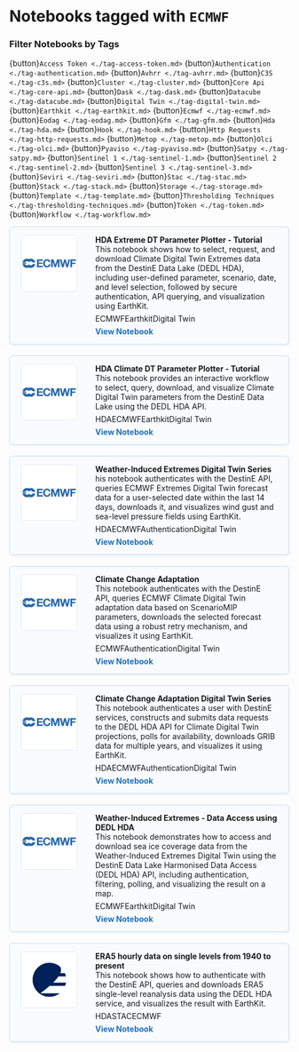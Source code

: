 # Notebooks tagged with `ECMWF`

### Filter Notebooks by Tags

{button}`Access Token <./tag-access-token.md>`
{button}`Authentication <./tag-authentication.md>`
{button}`Avhrr <./tag-avhrr.md>`
{button}`C3S <./tag-c3s.md>`
{button}`Cluster <./tag-cluster.md>`
{button}`Core Api <./tag-core-api.md>`
{button}`Dask <./tag-dask.md>`
{button}`Datacube <./tag-datacube.md>`
{button}`Digital Twin <./tag-digital-twin.md>`
{button}`Earthkit <./tag-earthkit.md>`
{button}`Ecmwf <./tag-ecmwf.md>`
{button}`Eodag <./tag-eodag.md>`
{button}`Gfm <./tag-gfm.md>`
{button}`Hda <./tag-hda.md>`
{button}`Hook <./tag-hook.md>`
{button}`Http Requests <./tag-http-requests.md>`
{button}`Metop <./tag-metop.md>`
{button}`Olci <./tag-olci.md>`
{button}`Pyaviso <./tag-pyaviso.md>`
{button}`Satpy <./tag-satpy.md>`
{button}`Sentinel 1 <./tag-sentinel-1.md>`
{button}`Sentinel 2 <./tag-sentinel-2.md>`
{button}`Sentinel 3 <./tag-sentinel-3.md>`
{button}`Seviri <./tag-seviri.md>`
{button}`Stac <./tag-stac.md>`
{button}`Stack <./tag-stack.md>`
{button}`Storage <./tag-storage.md>`
{button}`Template <./tag-template.md>`
{button}`Thresholding Techniques <./tag-thresholding-techniques.md>`
{button}`Token <./tag-token.md>`
{button}`Workflow <./tag-workflow.md>`

<div style="display: flex; flex-direction: column; gap: 20px; max-width: 800px;">
<div class="notebook-card" data-tags="ECMWF Earthkit Digital Twin" style="display: flex; align-items: flex-start; border: 1px solid #cddff1; border-radius: 6px; padding: 14px 20px; background-color: #f9fbfe; box-shadow: 1px 1px 4px #dfeaf5;">
  <div style="width: 100px; height: 100px; flex-shrink: 0; display: flex; align-items: center; justify-content: center; background-color: #fff; border: 1px solid #e0eaf5; border-radius: 6px; overflow: hidden; margin-right: 32px;">
    <img src="../img/ECMWF.png" alt="Notebook Thumbnail" style="max-width: 100%; max-height: 100%; object-fit: contain;">
  </div>
  <div style="flex: 1;">
    <strong>HDA Extreme DT Parameter Plotter - Tutorial</strong><br>
    This notebook shows how to select, request, and download Climate Digital Twin Extremes data from the DestinE Data Lake (DEDL HDA), including user-defined parameter, scenario, date, and level selection, followed by secure authentication, API querying, and visualization using EarthKit.
    <div style="margin: 6px 0;">
      <span class="tag">ECMWF</span><span class="tag">Earthkit</span><span class="tag">Digital Twin</span>
    </div>
    <a href="../production/HDA/DestinE_Digital_Twins/ExtremeDT-ParameterPlotter.ipynb" style="text-decoration: none; color: #1d70b8; font-weight: bold;">View Notebook</a>
  </div>
</div>
<div class="notebook-card" data-tags="HDA ECMWF Earthkit Digital Twin" style="display: flex; align-items: flex-start; border: 1px solid #cddff1; border-radius: 6px; padding: 14px 20px; background-color: #f9fbfe; box-shadow: 1px 1px 4px #dfeaf5;">
  <div style="width: 100px; height: 100px; flex-shrink: 0; display: flex; align-items: center; justify-content: center; background-color: #fff; border: 1px solid #e0eaf5; border-radius: 6px; overflow: hidden; margin-right: 32px;">
    <img src="../img/ECMWF.png" alt="Notebook Thumbnail" style="max-width: 100%; max-height: 100%; object-fit: contain;">
  </div>
  <div style="flex: 1;">
    <strong>HDA Climate DT Parameter Plotter - Tutorial</strong><br>
    This notebook provides an interactive workflow to select, query, download, and visualize Climate Digital Twin parameters from the DestinE Data Lake using the DEDL HDA API.
    <div style="margin: 6px 0;">
      <span class="tag">HDA</span><span class="tag">ECMWF</span><span class="tag">Earthkit</span><span class="tag">Digital Twin</span>
    </div>
    <a href="../production/HDA/DestinE_Digital_Twins/ClimateDT-ParameterPlotter.ipynb" style="text-decoration: none; color: #1d70b8; font-weight: bold;">View Notebook</a>
  </div>
</div>
<div class="notebook-card" data-tags="HDA ECMWF Authentication Digital Twin" style="display: flex; align-items: flex-start; border: 1px solid #cddff1; border-radius: 6px; padding: 14px 20px; background-color: #f9fbfe; box-shadow: 1px 1px 4px #dfeaf5;">
  <div style="width: 100px; height: 100px; flex-shrink: 0; display: flex; align-items: center; justify-content: center; background-color: #fff; border: 1px solid #e0eaf5; border-radius: 6px; overflow: hidden; margin-right: 32px;">
    <img src="../img/ECMWF.png" alt="Notebook Thumbnail" style="max-width: 100%; max-height: 100%; object-fit: contain;">
  </div>
  <div style="flex: 1;">
    <strong>Weather-Induced Extremes Digital Twin Series</strong><br>
    his notebook authenticates with the DestinE API, queries ECMWF Extremes Digital Twin forecast data for a user-selected date within the last 14 days, downloads it, and visualizes wind gust and sea-level pressure fields using EarthKit.
    <div style="margin: 6px 0;">
      <span class="tag">HDA</span><span class="tag">ECMWF</span><span class="tag">Authentication</span><span class="tag">Digital Twin</span>
    </div>
    <a href="../production/HDA/DestinE_Digital_Twins/DEDL-HDA-EO.ECMWF.DAT.DT_EXTREMES-Series.ipynb" style="text-decoration: none; color: #1d70b8; font-weight: bold;">View Notebook</a>
  </div>
</div>
<div class="notebook-card" data-tags="ECMWF Authentication Digital Twin" style="display: flex; align-items: flex-start; border: 1px solid #cddff1; border-radius: 6px; padding: 14px 20px; background-color: #f9fbfe; box-shadow: 1px 1px 4px #dfeaf5;">
  <div style="width: 100px; height: 100px; flex-shrink: 0; display: flex; align-items: center; justify-content: center; background-color: #fff; border: 1px solid #e0eaf5; border-radius: 6px; overflow: hidden; margin-right: 32px;">
    <img src="../img/ECMWF.png" alt="Notebook Thumbnail" style="max-width: 100%; max-height: 100%; object-fit: contain;">
  </div>
  <div style="flex: 1;">
    <strong>Climate Change Adaptation</strong><br>
    This notebook authenticates with the DestinE API, queries ECMWF Climate Digital Twin adaptation data based on ScenarioMIP parameters, downloads the selected forecast data using a robust retry mechanism, and visualizes it using EarthKit.
    <div style="margin: 6px 0;">
      <span class="tag">ECMWF</span><span class="tag">Authentication</span><span class="tag">Digital Twin</span>
    </div>
    <a href="../production/HDA/DestinE_Digital_Twins/DEDL-HDA-EO.ECMWF.DAT.DT_CLIMATE.ipynb" style="text-decoration: none; color: #1d70b8; font-weight: bold;">View Notebook</a>
  </div>
</div>
<div class="notebook-card" data-tags="HDA ECMWF Authentication Digital Twin" style="display: flex; align-items: flex-start; border: 1px solid #cddff1; border-radius: 6px; padding: 14px 20px; background-color: #f9fbfe; box-shadow: 1px 1px 4px #dfeaf5;">
  <div style="width: 100px; height: 100px; flex-shrink: 0; display: flex; align-items: center; justify-content: center; background-color: #fff; border: 1px solid #e0eaf5; border-radius: 6px; overflow: hidden; margin-right: 32px;">
    <img src="../img/ECMWF.png" alt="Notebook Thumbnail" style="max-width: 100%; max-height: 100%; object-fit: contain;">
  </div>
  <div style="flex: 1;">
    <strong>Climate Change Adaptation Digital Twin Series</strong><br>
    This notebook authenticates a user with DestinE services, constructs and submits data requests to the DEDL HDA API for Climate Digital Twin projections, polls for availability, downloads GRIB data for multiple years, and visualizes it using EarthKit.
    <div style="margin: 6px 0;">
      <span class="tag">HDA</span><span class="tag">ECMWF</span><span class="tag">Authentication</span><span class="tag">Digital Twin</span>
    </div>
    <a href="../production/HDA/DestinE_Digital_Twins/DEDL-HDA-EO.ECMWF.DAT.DT_CLIMATE-Series.ipynb" style="text-decoration: none; color: #1d70b8; font-weight: bold;">View Notebook</a>
  </div>
</div>
<div class="notebook-card" data-tags="ECMWF Earthkit Digital Twin" style="display: flex; align-items: flex-start; border: 1px solid #cddff1; border-radius: 6px; padding: 14px 20px; background-color: #f9fbfe; box-shadow: 1px 1px 4px #dfeaf5;">
  <div style="width: 100px; height: 100px; flex-shrink: 0; display: flex; align-items: center; justify-content: center; background-color: #fff; border: 1px solid #e0eaf5; border-radius: 6px; overflow: hidden; margin-right: 32px;">
    <img src="../img/ECMWF.png" alt="Notebook Thumbnail" style="max-width: 100%; max-height: 100%; object-fit: contain;">
  </div>
  <div style="flex: 1;">
    <strong>Weather-Induced Extremes - Data Access using DEDL HDA</strong><br>
    This notebook demonstrates how to access and download sea ice coverage data from the Weather-Induced Extremes Digital Twin using the DestinE Data Lake Harmonised Data Access (DEDL HDA) API, including authentication, filtering, polling, and visualizing the result on a map.
    <div style="margin: 6px 0;">
      <span class="tag">ECMWF</span><span class="tag">Earthkit</span><span class="tag">Digital Twin</span>
    </div>
    <a href="../production/HDA/DestinE_Digital_Twins/DEDL-HDA-EO.ECMWF.DAT.DT_EXTREMES.ipynb" style="text-decoration: none; color: #1d70b8; font-weight: bold;">View Notebook</a>
  </div>
</div>
<div class="notebook-card" data-tags="HDA STAC ECMWF" style="display: flex; align-items: flex-start; border: 1px solid #cddff1; border-radius: 6px; padding: 14px 20px; background-color: #f9fbfe; box-shadow: 1px 1px 4px #dfeaf5;">
  <div style="width: 100px; height: 100px; flex-shrink: 0; display: flex; align-items: center; justify-content: center; background-color: #fff; border: 1px solid #e0eaf5; border-radius: 6px; overflow: hidden; margin-right: 32px;">
    <img src="../img/EUMETSAT-icon.png" alt="Notebook Thumbnail" style="max-width: 100%; max-height: 100%; object-fit: contain;">
  </div>
  <div style="flex: 1;">
    <strong>ERA5 hourly data on single levels from 1940 to present</strong><br>
    This notebook shows how to authenticate with the DestinE API, queries and downloads ERA5 single-level reanalysis data using the DEDL HDA service, and visualizes the result with EarthKit.
    <div style="margin: 6px 0;">
      <span class="tag">HDA</span><span class="tag">STAC</span><span class="tag">ECMWF</span>
    </div>
    <a href="../production/HDA/CDS_data/DEDL-HDA-EO.ECMWF.DAT.REANALYSIS_ERA5_SINGLE_LEVELS.ipynb" style="text-decoration: none; color: #1d70b8; font-weight: bold;">View Notebook</a>
  </div>
</div>
</div>
